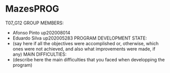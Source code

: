 # MazesPROG

T07_G12
GROUP MEMBERS:
- Afonso Pinto up202008014
- Eduardo Silva up202005283
PROGRAM DEVELOPMENT STATE:
- (say here if all the objectives were accomplished or, otherwise, which ones were not achieved, and also what
improvements were made, if any)
MAIN DIFFICULTIES:
- (describe here the main difficulties that you faced when developping the program)
